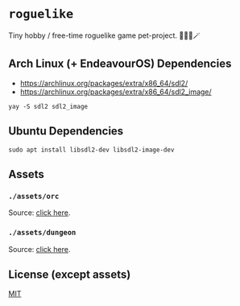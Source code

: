 # `roguelike`

Tiny hobby / free-time roguelike game pet-project. 🔮🧝🏻🪄

## Arch Linux (+ EndeavourOS) Dependencies

- https://archlinux.org/packages/extra/x86_64/sdl2/
- https://archlinux.org/packages/extra/x86_64/sdl2_image/

```
yay -S sdl2 sdl2_image
```

## Ubuntu Dependencies

```
sudo apt install libsdl2-dev libsdl2-image-dev
```

## Assets

### `./assets/orc`

Source: [click here](https://craftpix.net/freebies/free-top-down-orc-game-character-pixel-art).

### `./assets/dungeon`

Source: [click here](https://pixel-poem.itch.io/dungeon-assetpuck).

## License (except assets)

[MIT](./README.md)
